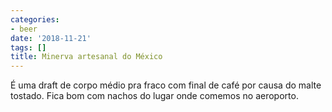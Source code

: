 ```yaml
---
categories:
- beer
date: '2018-11-21'
tags: []
title: Minerva artesanal do México
---
```


É uma draft de corpo médio pra fraco com final de café por causa do malte tostado. Fica bom com nachos do lugar onde comemos no aeroporto.